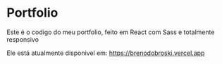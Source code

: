 # Portfolio

Este é o codigo do meu portfolio, feito em React com Sass e totalmente responsivo

Ele está atualmente disponivel em:
https://brenodobroski.vercel.app

